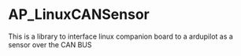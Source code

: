 # AP_LinuxCANSensor
This is a library to interface linux companion board to a ardupilot as a sensor over the CAN BUS
